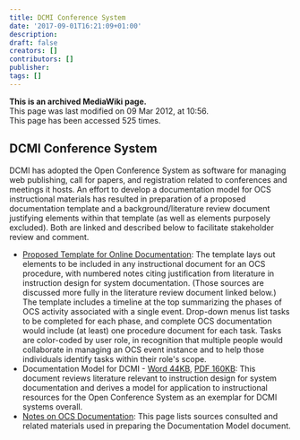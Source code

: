 ```yaml
---
title: DCMI Conference System
date: '2017-09-01T16:21:09+01:00'
description: 
draft: false
creators: []
contributors: []
publisher: 
tags: []
---
```


 **This is an archived MediaWiki page.**  
This page was last modified on 09 Mar 2012, at 10:56.  
This page has been accessed 525 times.

## DCMI Conference System 

DCMI has adopted the Open Conference System as software for managing web publishing, call for papers, and registration related to conferences and meetings it hosts. An effort to develop a documentation model for OCS instructional materials has resulted in preparation of a proposed documentation template and a background/literature review document justifying elements within that template (as well as elements purposely excluded). Both are linked and described below to facilitate stakeholder review and comment.

- [Proposed Template for Online Documentation](http://www.preciserecall.com/lis/files/ocs/): The template lays out elements to be included in any instructional document for an OCS procedure, with numbered notes citing justification from literature in instruction design for system documentation. (Those sources are discussed more fully in the literature review document linked below.) The template includes a timeline at the top summarizing the phases of OCS activity associated with a single event. Drop-down menus list tasks to be completed for each phase, and complete OCS documentation would include (at least) one procedure document for each task. Tasks are color-coded by user role, in recognition that multiple people would collaborate in managing an OCS event instance and to help those individuals identify tasks within their role's scope.
- Documentation Model for DCMI - [Word 44KB](http://www.preciserecall.com/lis/files/ocs/docModelForDCMI.docx), [PDF 160KB](http://www.preciserecall.com/lis/files/ocs/docModelForDCMI.pdf): This document reviews literature relevant to instruction design for system documentation and derives a model for application to instructional resources for the Open Conference System as an exemplar for DCMI systems overall.
- [Notes on OCS Documentation](/mediawiki_wiki/DCMI_Conference_System/OCS_Documentation): This page lists sources consulted and related materials used in preparing the Documentation Model document.


